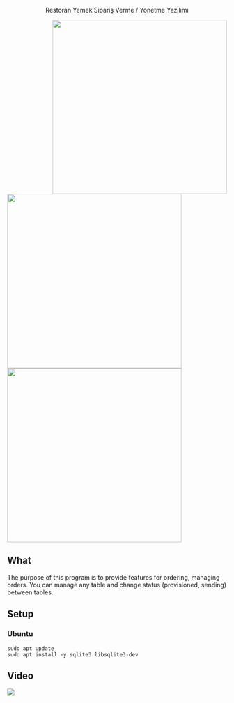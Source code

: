 <p align="center">Restoran Yemek Sipariş Verme / Yönetme Yazılımı</p>

  <img src="https://github.com/Andromeda606/RestoranTakip/blob/master/images/image3.png" width="400"  align="right">
  <br>
  <p>
        <img src="https://github.com/Andromeda606/RestoranTakip/blob/master/images/image1.png" width="400">
        <img src="https://github.com/Andromeda606/RestoranTakip/blob/master/images/image2.png" width="400" >
  </p>


## What
The purpose of this program is to provide features for ordering, managing orders. You can manage any table and change status (provisioned, sending) between tables.

## Setup
### Ubuntu
````shell
sudo apt update
sudo apt install -y sqlite3 libsqlite3-dev 
````

## Video
[![](https://img.youtube.com/vi/jNWSrtuBlNQ/maxresdefault.jpg)](https://youtu.be/jNWSrtuBlNQ)
